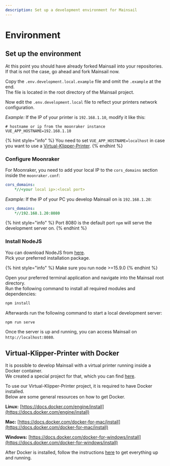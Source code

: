 ```yaml
---
description: Set up a development environment for Mainsail
---
```


# Environment

## Set up the environment <a href="#set-up-the-environment" id="set-up-the-environment"></a>

At this point you should have already forked Mainsail into your repositories.\
If that is not the case, go ahead and fork Mainsail now.

Copy the `.env.development.local.example` file and omit the `.example` at the end.\
The file is located in the root directory of the Mainsail project.

Now edit the `.env.development.local` file to reflect your printers network configuration.

_Example:_ If the IP of your printer is `192.168.1.10`, modify it like this:

```editorconfig
# hostname or ip from the moonraker instance
VUE_APP_HOSTNAME=192.168.1.10
```

{% hint style="info" %}
You need to set `VUE_APP_HOSTNAME=localhost` in case you want to use a [Virtual-Klipper-Printer](environment.md#virtual-klipper-printer-with-docker).
{% endhint %}

### Configure Moonraker <a href="#configure-moonraker" id="configure-moonraker"></a>

For Moonraker, you need to add your local IP to the `cors_domains` section inside the `moonraker.conf`:

```yaml
cors_domains:
    *//<your local ip>:<local port>
```

_Example:_ If the IP of your PC you develop Mainsail on is `192.168.1.20`:

```yaml
cors_domains:
    *//192.168.1.20:8080
```

{% hint style="info" %}
Port 8080 is the default port `npm` will serve the development server on.
{% endhint %}

### Install NodeJS <a href="#install-nodejs" id="install-nodejs"></a>

You can download NodeJS from [here](https://nodejs.org/en/download).\
Pick your preferred installation package.

{% hint style="info" %}
Make sure you run node >=15.9.0
{% endhint %}

Open your preferred terminal application and navigate into the Mainsail root directory.\
Run the following command to install all required modules and dependencies:

```bash
npm install
```

Afterwards run the following command to start a local development server:

```bash
npm run serve
```

Once the server is up and running, you can access Mainsail on `http://localhost:8080`.

## Virtual-Klipper-Printer with Docker <a href="#virtual-klipper-printer-with-docker" id="virtual-klipper-printer-with-docker"></a>

It is possible to develop Mainsail with a virtual printer running inside a Docker container.\
We created a special project for that, which you can find [here](https://github.com/mainsail-crew/virtual-klipper-printer).

To use our Virtual-Klipper-Printer project, it is required to have Docker installed.\
Below are some general resources on how to get Docker.

**Linux:** [https://docs.docker.com/engine/install](https://docs.docker.com/engine/install)

**Mac:** [https://docs.docker.com/docker-for-mac/install](https://docs.docker.com/docker-for-mac/install)

**Windows:** [https://docs.docker.com/docker-for-windows/install](https://docs.docker.com/docker-for-windows/install)

After Docker is installed, follow the instructions [here](https://github.com/mainsail-crew/virtual-klipper-printer#instructions) to get everything up and running.
